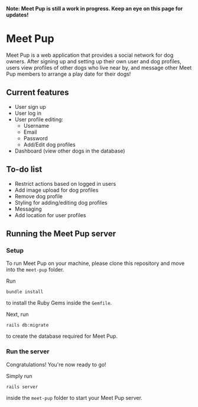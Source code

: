 **Note: Meet Pup is still a work in progress. Keep an eye on this page for updates!**
# Meet Pup

Meet Pup is a web application that provides a social network for dog owners. After signing up and setting up their own user and dog profiles, users  view profiles of other dogs who live near by, and message other Meet Pup members to arrange a play date for their dogs!

## Current features

* User sign up
* User log in
* User profile editing:
    * Username
    * Email
    * Password
    * Add/Edit dog profiles
* Dashboard (view other dogs in the database)

## To-do list

*  Restrict actions based on logged in users
*  Add image upload for dog profiles
*  Remove dog profile
*  Styling for adding/editing dog profiles
*  Messaging
*  Add location for user profiles

## Running the Meet Pup server
### Setup
To run Meet Pup on your machine, please clone this repository and move into the `meet-pup` folder.

Run
```
bundle install
```
to install the Ruby Gems inside the `Gemfile`.

Next, run
```
rails db:migrate
```
to create the database required for Meet Pup.

### Run the server
Congratulations! You're now ready to go!

Simply run
```
rails server
```
inside the `meet-pup` folder to start your Meet Pup server.
